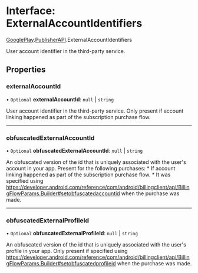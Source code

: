 # Interface: ExternalAccountIdentifiers

[GooglePlay](../modules/CdvPurchase.GooglePlay.md).[PublisherAPI](../modules/CdvPurchase.GooglePlay.PublisherAPI.md).ExternalAccountIdentifiers

User account identifier in the third-party service.

## Properties

### externalAccountId

• `Optional` **externalAccountId**: ``null`` \| `string`

User account identifier in the third-party service. Only present if account linking happened as part of the subscription purchase flow.

___

### obfuscatedExternalAccountId

• `Optional` **obfuscatedExternalAccountId**: ``null`` \| `string`

An obfuscated version of the id that is uniquely associated with the user's account in your app. Present for the following purchases: * If account linking happened as part of the subscription purchase flow. * It was specified using https://developer.android.com/reference/com/android/billingclient/api/BillingFlowParams.Builder#setobfuscatedaccountid when the purchase was made.

___

### obfuscatedExternalProfileId

• `Optional` **obfuscatedExternalProfileId**: ``null`` \| `string`

An obfuscated version of the id that is uniquely associated with the user's profile in your app. Only present if specified using https://developer.android.com/reference/com/android/billingclient/api/BillingFlowParams.Builder#setobfuscatedprofileid when the purchase was made.
